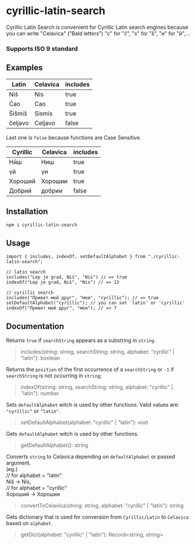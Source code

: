 # cyrillic-latin-search

Cyrillic Latin Search is convenient for Cyrillic Latin search engines because you can write "Celavica" ("Bald letters") "c" for "č", "s" for "š", "и" for "й",...

### Supports ISO 9 standard

## Examples

| Latin   | Celavica | includes |
| ------- | -------- | -------- |
| Niš     | Nis      | true     |
| Ćao     | Cao      | true     |
| Šišmiš  | Sismis   | true     |
| čeljavo | Celjavo  | false    |

Last one is `false` because functions are Case Sensitive.
<br>

| Cyrillic | Celavica | includes |
| -------- | -------- | -------- |
| Нӣш      | Ниш      | true     |
| үй       | үи       | true     |
| Хороший  | Хорошии  | true     |
| Добрий   | добрии   | false    |

## Installation

`npm i cyrillic-latin-search`

## Usage

```
import { includes, indexOf, setDefaultAlphabet } from "./cyrillic-latin-search";

// latin search
includes("Lep je grad, Niš", "Nis") // => true
indexOf("Lep je grad, Niš", "Nis") // => 13

// cyrillic search
includes("Привет мой друг", "мои", "cyrillic"); // => true
setDefaultAlphabet("cyrillic"); // you can set 'latin' or 'cyrillic'
indexOf("Привет мой друг", "мои"); // => 7
```

## Documentation

Returns `true` if `searchString` appears as a substring in `string`.

> includes(string: string, searchString: string, alphabet: "cyrillic" | "latin"): boolean

Returns the `position` of the first occurrence of a `searchString` or `-1` if `searchString` is not occurring in `string`;

> indexOf(string: string, searchString: string, alphabet: "cyrillic" | "latin"): number

Sets `defaultAlphabet` witch is used by other functions.
Valid values are: `"cyrillic"` or `"latin"`.

> setDefaultAlphabet(alphabet: "cyrillic" | "latin"): void

Gets `defaultAlphabet` witch is used by other functions.

> getDefaultAlphabet(): string

Converts `string` to Celavica depending on `defaultAlphabet` or passed argument. <br>
(eg.) <br>
// for alphabet = "latin" <br>
Niš -> Nis, <br>
// for alphabet = "cyrillic" <br>
Хороший -> Хорошии

> convertToCelavica(string: string, alphabet: "cyrillic" | "latin"): string

Gets dictionary that is used for conversion from `Cyrillic/Latin` to `Celavica` based on `alphabet`.

> getDict(alphabet: "cyrillic" | "latin"): Record<string, string>
